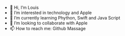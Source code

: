 - 👋 Hi, I’m Louis
- 👀 I’m interested in technology and Apple
- 🌱 I’m currently learning Phython, Swift and Java Script
- 💞️ I’m looking to collaborate with Apple
- 📫 How to reach me: Github Massage

<!---
louisylm/louisylm is a ✨ special ✨ repository because its `README.md` (this file) appears on your GitHub profile.
You can click the Preview link to take a look at your changes.
--->
